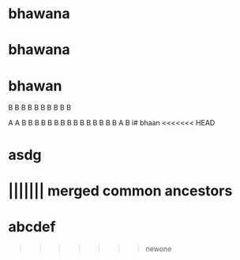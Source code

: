 # bhawana
# bhawana
# bhawan
B
B
B
B
B
B
B
B
B
B

A
A
B
B
B
B
B
B
B
B
B
B
B
B
B
B
B
A
B
i# bhaan
<<<<<<< HEAD
# asdg
||||||| merged common ancestors
=======
# abcdef
>>>>>>> newone
